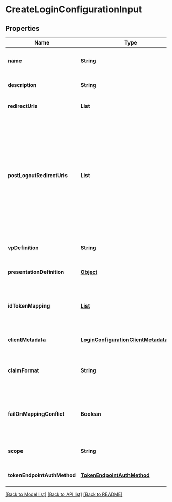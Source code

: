 # CreateLoginConfigurationInput

## Properties

| Name                        | Type                                                                                  | Description                                                                                                                                                                                                     | Notes                        |
| --------------------------- | ------------------------------------------------------------------------------------- | --------------------------------------------------------------------------------------------------------------------------------------------------------------------------------------------------------------- | ---------------------------- |
| **name**                    | **String**                                                                            | User defined login configuration name                                                                                                                                                                           | [default to null]            |
| **description**             | **String**                                                                            |                                                                                                                                                                                                                 | [optional] [default to null] |
| **redirectUris**            | **List**                                                                              | OAuth 2.0 Redirect URIs                                                                                                                                                                                         | [default to null]            |
| **postLogoutRedirectUris**  | **List**                                                                              | Post Logout Redirect URIs, Used to redirect the user&#39;s browser to a specified URL after the logout process is complete. Must match the domain, port, scheme of at least one of the registered redirect URIs | [optional] [default to null] |
| **vpDefinition**            | **String**                                                                            | VP definition in JSON stringify format                                                                                                                                                                          | [optional] [default to null] |
| **presentationDefinition**  | [**Object**](.md)                                                                     | Presentation Definition                                                                                                                                                                                         | [optional] [default to null] |
| **idTokenMapping**          | [**List**](IdTokenMappingItem.md)                                                     | Fields name/path mapping between the vp_token and the id_token                                                                                                                                                  | [optional] [default to null] |
| **clientMetadata**          | [**LoginConfigurationClientMetadataInput**](LoginConfigurationClientMetadataInput.md) |                                                                                                                                                                                                                 | [optional] [default to null] |
| **claimFormat**             | **String**                                                                            | ID token claims output format. Default is array.                                                                                                                                                                | [optional] [default to null] |
| **failOnMappingConflict**   | **Boolean**                                                                           | Interrupts login process if duplications of data fields names will be found                                                                                                                                     | [optional] [default to true] |
| **scope**                   | **String**                                                                            | List of groups separated by space                                                                                                                                                                               | [optional] [default to null] |
| **tokenEndpointAuthMethod** | [**TokenEndpointAuthMethod**](TokenEndpointAuthMethod.md)                             |                                                                                                                                                                                                                 | [optional] [default to null] |

[[Back to Model list]](../README.md#documentation-for-models) [[Back to API list]](../README.md#documentation-for-api-endpoints) [[Back to README]](../README.md)
